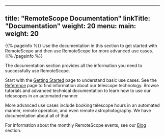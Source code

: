 
---
title: "RemoteScope Documentation"
linkTitle: "Documentation"
weight: 20
menu:
  main:
    weight: 20
---

{{% pageinfo %}}
Use the documentation in this section to get started with RemoteScope and then use RemoteScope for more advanced use cases. 
{{% /pageinfo %}}


The documentation section provides all the information you need to successfully use RemoteScope. 

Start with the [Getting Started](/getting-started/) page to understand basic use cases. See the [Reference](/reference/) page to find information about our telescope technology. Browse tutorials and advanced technical documentation to learn how to use our telescopes in an automated manner. 

More advanced use cases include booking telescope hours in an automated manner, remote operation, and even remote astrophotography. We have documentation about all of that. 

For information about the monthly RemoteScope events, see our [Blog](/blog/) section.




